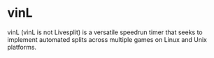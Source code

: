 # vinL
vinL (vinL is not Livesplit) is a versatile speedrun timer that seeks to implement automated splits across multiple games on Linux and Unix platforms.
